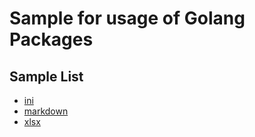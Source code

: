 # Sample for usage of Golang Packages

## Sample List
* [ini](../../tree/master/ini)
* [markdown](../../tree/master/markdown)
* [xlsx](../../tree/master/xlsx)

